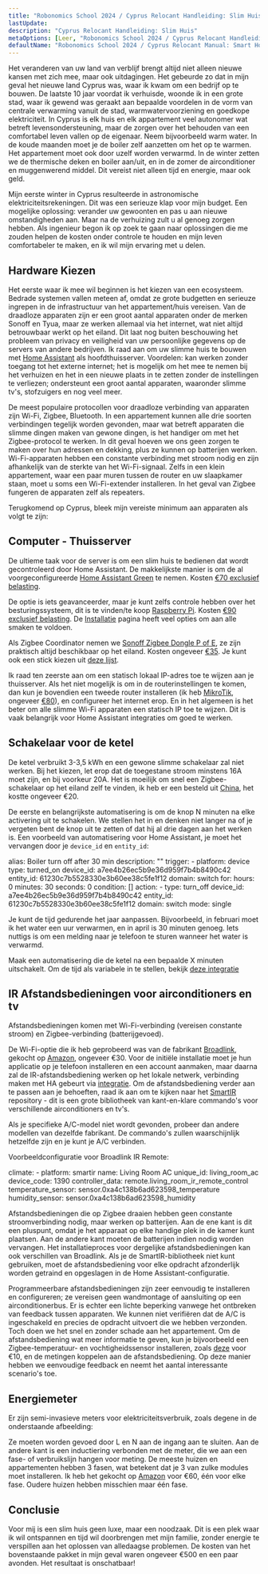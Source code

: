 ```yaml
---
title: "Robonomics School 2024 / Cyprus Relocant Handleiding: Slim Huis"
lastUpdate: 
description: "Cyprus Relocant Handleiding: Slim Huis"
metaOptions: [Leer, "Robonomics School 2024 / Cyprus Relocant Handleiding: Slim Huis"]
defaultName: "Robonomics School 2024 / Cyprus Relocant Manual: Smart Home"
---
```


<LessonImages imageClasses="mb"  src='school-2024-cyprus-relocant-manual/Setup_SmartHome-Academy.jpg' alt="Cyprus Relocant Manual Cover" />

Het veranderen van uw land van verblijf brengt altijd niet alleen nieuwe kansen met zich mee, maar ook uitdagingen. Het gebeurde zo dat in mijn geval het nieuwe land Cyprus was, waar ik kwam om een bedrijf op te bouwen. De laatste 10 jaar voordat ik verhuisde, woonde ik in een grote stad, waar ik gewend was geraakt aan bepaalde voordelen in de vorm van centrale verwarming vanuit de stad, warmwatervoorziening en goedkope elektriciteit. In Cyprus is elk huis en elk appartement veel autonomer wat betreft levensondersteuning, maar de zorgen over het behouden van een comfortabel leven vallen op de eigenaar. Neem bijvoorbeeld warm water. In de koude maanden moet je de boiler zelf aanzetten om het op te warmen. Het appartement moet ook door uzelf worden verwarmd. In de winter zetten we de thermische deken en boiler aan/uit, en in de zomer de airconditioner en muggenwerend middel. Dit vereist niet alleen tijd en energie, maar ook geld.

Mijn eerste winter in Cyprus resulteerde in astronomische elektriciteitsrekeningen. Dit was een serieuze klap voor mijn budget. Een mogelijke oplossing: verander uw gewoonten en pas u aan nieuwe omstandigheden aan. Maar na de verhuizing zult u al genoeg zorgen hebben. Als ingenieur begon ik op zoek te gaan naar oplossingen die me zouden helpen de kosten onder controle te houden en mijn leven comfortabeler te maken, en ik wil mijn ervaring met u delen.

## Hardware Kiezen

Het eerste waar ik mee wil beginnen is het kiezen van een ecosysteem. Bedrade systemen vallen meteen af, omdat ze grote budgetten en serieuze ingrepen in de infrastructuur van het appartement/huis vereisen. Van de draadloze apparaten zijn er een groot aantal apparaten onder de merken Sonoff en Tyua, maar ze werken allemaal via het internet, wat niet altijd betrouwbaar werkt op het eiland. Dit laat nog buiten beschouwing het probleem van privacy en veiligheid van uw persoonlijke gegevens op de servers van andere bedrijven. Ik raad aan om uw slimme huis te bouwen met [Home Assistant](https://www.home-assistant.io) als hoofdthuisserver. Voordelen: kan werken zonder toegang tot het externe internet; het is mogelijk om het mee te nemen bij het verhuizen en het in een nieuwe plaats in te zetten zonder de instellingen te verliezen; ondersteunt een groot aantal apparaten, waaronder slimme tv's, stofzuigers en nog veel meer.

De meest populaire protocollen voor draadloze verbinding van apparaten zijn Wi-Fi, Zigbee, Bluetooth. In een appartement kunnen alle drie soorten verbindingen tegelijk worden gevonden, maar wat betreft apparaten die slimme dingen maken van gewone dingen, is het handiger om met het Zigbee-protocol te werken. In dit geval hoeven we ons geen zorgen te maken over hun adressen en dekking, plus ze kunnen op batterijen werken. Wi-Fi-apparaten hebben een constante verbinding met stroom nodig en zijn afhankelijk van de sterkte van het Wi-Fi-signaal. Zelfs in een klein appartement, waar een paar muren tussen de router en uw slaapkamer staan, moet u soms een Wi-Fi-extender installeren. In het geval van Zigbee fungeren de apparaten zelf als repeaters.

Terugkomend op Cyprus, bleek mijn vereiste minimum aan apparaten als volgt te zijn:

## Computer - Thuisserver

De ultieme taak voor de server is om een slim huis te bedienen dat wordt gecontroleerd door Home Assistant. De makkelijkste manier is om de al voorgeconfigureerde [Home Assistant Green](https://www.home-assistant.io/green/) te nemen. Kosten [€70 exclusief belasting](https://thepihut.com/products/home-assistant-green).

<LessonImages src="school-2024-cyprus-relocant-manual/home-assistant-green.png" alt="Home Assistant green"/>

De optie is iets geavanceerder, maar je kunt zelfs controle hebben over het besturingssysteem, dit is te vinden/te koop [Raspberry Pi](https://www.raspberrypi.com). Kosten [€90 exclusief belasting](https://https://thepihut.com/products/raspberry-pi-5-starter-kit). De [Installatie](https://www.home-assistant.io/installation/) pagina heeft veel opties om aan alle smaken te voldoen.

<LessonImages imageClasses="small" src="school-2024-cyprus-relocant-manual/raspberry-pi.png" alt="Raspberry Pi"/>

Als Zigbee Coordinator nemen we [Sonoff Zigbee Dongle P of E](https://sonoff.tech/product/gateway-and-sensors/sonoff-zigbee-3-0-usb-dongle-plus-p/), ze zijn praktisch altijd beschikbaar op het eiland. Kosten ongeveer [€35](https://www.amazon.de/-/en/dp/B09KXTCMSC/). Je kunt ook een stick kiezen uit [deze lijst](https://www.zigbee2mqtt.io/guide/adapters/).

<LessonImages imageClasses="small" src="school-2024-cyprus-relocant-manual/sonoff-zigbee-stick.png" alt="Sonoff Zigbee USB Stick"/>

Ik raad ten zeerste aan om een statisch lokaal IP-adres toe te wijzen aan je thuisserver. Als het niet mogelijk is om in de routerinstellingen te komen, dan kun je bovendien een tweede router installeren (ik heb [MikroTik](https://mikrotik.com/product/hap_ax2), ongeveer [€80](https://www.mstronics.com/c/337_1345_485/networking-devices-routers.html?filter_id=154)), en configureer het internet erop. En in het algemeen is het beter om alle slimme Wi-Fi apparaten een statisch IP toe te wijzen. Dit is vaak belangrijk voor Home Assistant integraties om goed te werken.

## Schakelaar voor de ketel

De ketel verbruikt 3-3,5 kWh en een gewone slimme schakelaar zal niet werken. Bij het kiezen, let erop dat de toegestane stroom minstens 16A moet zijn, en bij voorkeur 20A. Het is moeilijk om snel een Zigbee-schakelaar op het eiland zelf te vinden, ik heb er een besteld uit [China](https://vi.aliexpress.com/item/1005006833309900.html), het kostte ongeveer €20.

<robo-academy-grid :columns="2" textAlign="center">
    <robo-academy-grid-element>
      <LessonImages src="school-2024-cyprus-relocant-manual/boiler-switch-dimension.png" alt="Boiler Switch"/>
    </robo-academy-grid-element>
    <robo-academy-grid-element>
      <LessonImages src="school-2024-cyprus-relocant-manual/boiler-switch-wiring.png" alt="Boiler Switch Wiring"/>
    </robo-academy-grid-element/>
</robo-academy-grid>

De eerste en belangrijkste automatisering is om de knop N minuten na elke activering uit te schakelen. We stellen het in en denken niet langer na of je vergeten bent de knop uit te zetten of dat hij al drie dagen aan het werken is. Een voorbeeld van automatisering voor Home Assistant, je moet het vervangen door je `device_id` en `entity_id`:

<LessonCodeWrapper language="yaml" noCopyIcon>
    alias: Boiler turn off after 30 min
    description: ""
    trigger:
    - platform: device
        type: turned_on
        device_id: a7ee4b26ec5b9e36d959f7b4b8490c42
        entity_id: 61230c7b5528330e3b60ee38c5fe1f12
        domain: switch
        for:
        hours: 0
        minutes: 30
        seconds: 0
    condition: []
    action:
    - type: turn_off
        device_id: a7ee4b26ec5b9e36d959f7b4b8490c42
        entity_id: 61230c7b5528330e3b60ee38c5fe1f12
        domain: switch
    mode: single
</LessonCodeWrapper>

Je kunt de tijd gedurende het jaar aanpassen. Bijvoorbeeld, in februari moet ik het water een uur verwarmen, en in april is 30 minuten genoeg. Iets nuttigs is om een melding naar je telefoon te sturen wanneer het water is verwarmd.

<robo-academy-note type="note" title="Homework">
  Maak een automatisering die de ketel na een bepaalde X minuten uitschakelt. Om de tijd als variabele in te stellen, bekijk <a href="https://www.home-assistant.io/integrations/input_number/">deze integratie</a>
</robo-academy-note>

## IR Afstandsbedieningen voor airconditioners en tv

Afstandsbedieningen komen met Wi-Fi-verbinding (vereisen constante stroom) en Zigbee-verbinding (batterijgevoed).

De Wi-Fi-optie die ik heb geprobeerd was van de fabrikant [Broadlink](https://www.ibroadlink.com/productinfo/762674.html), gekocht op [Amazon](https://www.amazon.de/-/en/dp/B07ZSG9Y67/), ongeveer €30. Voor de initiële installatie moet je hun applicatie op je telefoon installeren en een account aanmaken, maar daarna zal de IR-afstandsbediening werken op het lokale netwerk, verbinding maken met HA gebeurt via [integratie](https://www.home-assistant.io/integrations/broadlink/). Om de afstandsbediening verder aan te passen aan je behoeften, raad ik aan om te kijken naar het [SmartIR](https://github.com/smartHomeHub/SmartIR) repository - dit is een grote bibliotheek van kant-en-klare commando's voor verschillende airconditioners en tv's.

<robo-academy-note type="note" title="Tip">
  Als je specifieke A/C-model niet wordt gevonden, probeer dan andere modellen van dezelfde fabrikant. De commando's zullen waarschijnlijk hetzelfde zijn en je kunt je A/C verbinden.
</robo-academy-note>

<LessonImages src="school-2024-cyprus-relocant-manual/broadlink-ir.png" alt="Broadlink IR Remote Control"/>

Voorbeeldconfiguratie voor Broadlink IR Remote:

<LessonCodeWrapper language="yaml" noCopyIcon>
    climate:
    - platform: smartir
        name: Living Room AC
        unique_id: living_room_ac
        device_code: 1390
        controller_data: remote.living_room_ir_remote_control
        temperature_sensor: sensor.0xa4c138b6ad623598_temperature
        humidity_sensor: sensor.0xa4c138b6ad623598_humidity 
</LessonCodeWrapper>

Afstandsbedieningen die op Zigbee draaien hebben geen constante stroomverbinding nodig, maar werken op batterijen. Aan de ene kant is dit een pluspunt, omdat je het apparaat op elke handige plek in de kamer kunt plaatsen. Aan de andere kant moeten de batterijen indien nodig worden vervangen. Het installatieproces voor dergelijke afstandsbedieningen kan ook verschillen van Broadlink. Als je de SmartIR-bibliotheek niet kunt gebruiken, moet de afstandsbediening voor elke opdracht afzonderlijk worden getraind en opgeslagen in de Home Assistant-configuratie.

Programmeerbare afstandsbedieningen zijn zeer eenvoudig te installeren en configureren; ze vereisen geen wandmontage of aansluiting op een airconditionerbus. Er is echter een lichte beperking vanwege het ontbreken van feedback tussen apparaten. We kunnen niet verifiëren dat de A/C is ingeschakeld en precies de opdracht uitvoert die we hebben verzonden. Toch doen we het snel en zonder schade aan het appartement. Om de afstandsbediening wat meer informatie te geven, kun je bijvoorbeeld een Zigbee-temperatuur- en vochtigheidssensor installeren, zoals [deze](https://vi.aliexpress.com/item/1005005595631552.html) voor €10, en de metingen koppelen aan de afstandsbediening. Op deze manier hebben we eenvoudige feedback en neemt het aantal interessante scenario's toe.

## Energiemeter

Er zijn semi-invasieve meters voor elektriciteitsverbruik, zoals degene in de onderstaande afbeelding:

<LessonImages imageClasses="small" src="school-2024-cyprus-relocant-manual/energy-meter.png" alt="Energy Meter"/>

Ze moeten worden gevoed door L en N aan de ingang aan te sluiten. Aan de andere kant is een inductiering verbonden met de meter, die we aan een fase- of verbruikslijn hangen voor meting. De meeste huizen en appartementen hebben 3 fasen, wat betekent dat je 3 van zulke modules moet installeren. Ik heb het gekocht op [Amazon](https://www.amazon.de/gp/product/B0C37DJXVD/) voor €60, één voor elke fase. Oudere huizen hebben misschien maar één fase.

## Conclusie

Voor mij is een slim huis geen luxe, maar een noodzaak. Dit is een plek waar ik wil ontspannen en tijd wil doorbrengen met mijn familie, zonder energie te verspillen aan het oplossen van alledaagse problemen. De kosten van het bovenstaande pakket in mijn geval waren ongeveer €500 en een paar avonden. Het resultaat is onschatbaar!
